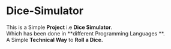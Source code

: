 ## <h1> Dice-Simulator </h1>
This is a Simple **Project** i.e **Dice Simulator**.
<br>
Which has been done in **different Programming Languages **.
<br>
A Simple **Technical Way** to **Roll a Dice.**
